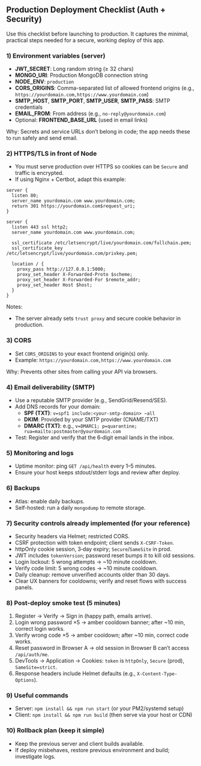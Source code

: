 ## Production Deployment Checklist (Auth + Security)

Use this checklist before launching to production. It captures the minimal, practical steps needed for a secure, working deploy of this app.

### 1) Environment variables (server)
- **JWT_SECRET**: Long random string (≥ 32 chars)
- **MONGO_URI**: Production MongoDB connection string
- **NODE_ENV**: `production`
- **CORS_ORIGINS**: Comma-separated list of allowed frontend origins (e.g., `https://yourdomain.com,https://www.yourdomain.com`)
- **SMTP_HOST**, **SMTP_PORT**, **SMTP_USER**, **SMTP_PASS**: SMTP credentials
- **EMAIL_FROM**: From address (e.g., `no-reply@yourdomain.com`)
- Optional: **FRONTEND_BASE_URL** (used in email links)

Why: Secrets and service URLs don’t belong in code; the app needs these to run safely and send email.

### 2) HTTPS/TLS in front of Node
- You must serve production over HTTPS so cookies can be `Secure` and traffic is encrypted.
- If using Nginx + Certbot, adapt this example:

```nginx
server {
  listen 80;
  server_name yourdomain.com www.yourdomain.com;
  return 301 https://yourdomain.com$request_uri;
}

server {
  listen 443 ssl http2;
  server_name yourdomain.com www.yourdomain.com;

  ssl_certificate /etc/letsencrypt/live/yourdomain.com/fullchain.pem;
  ssl_certificate_key /etc/letsencrypt/live/yourdomain.com/privkey.pem;

  location / {
    proxy_pass http://127.0.0.1:5000;
    proxy_set_header X-Forwarded-Proto $scheme;
    proxy_set_header X-Forwarded-For $remote_addr;
    proxy_set_header Host $host;
  }
}
```

Notes:
- The server already sets `trust proxy` and secure cookie behavior in production.

### 3) CORS
- Set `CORS_ORIGINS` to your exact frontend origin(s) only.
- Example: `https://yourdomain.com,https://www.yourdomain.com`

Why: Prevents other sites from calling your API via browsers.

### 4) Email deliverability (SMTP)
- Use a reputable SMTP provider (e.g., SendGrid/Resend/SES).
- Add DNS records for your domain:
  - **SPF (TXT)**: `v=spf1 include:<your-smtp-domain> ~all`
  - **DKIM**: Provided by your SMTP provider (CNAME/TXT)
  - **DMARC (TXT)**: e.g., `v=DMARC1; p=quarantine; rua=mailto:postmaster@yourdomain.com`
- Test: Register and verify that the 6‑digit email lands in the inbox.

### 5) Monitoring and logs
- Uptime monitor: ping `GET /api/health` every 1–5 minutes.
- Ensure your host keeps stdout/stderr logs and review after deploy.

### 6) Backups
- Atlas: enable daily backups.
- Self-hosted: run a daily `mongodump` to remote storage.

### 7) Security controls already implemented (for your reference)
- Security headers via Helmet; restricted CORS.
- CSRF protection with token endpoint; client sends `X-CSRF-Token`.
- httpOnly cookie session, 3‑day expiry; `Secure`/`SameSite` in prod.
- JWT includes `tokenVersion`; password reset bumps it to kill old sessions.
- Login lockout: 5 wrong attempts → ~10 minute cooldown.
- Verify code limit: 5 wrong codes → ~10 minute cooldown.
- Daily cleanup: remove unverified accounts older than 30 days.
- Clear UX banners for cooldowns; verify and reset flows with success panels.

### 8) Post-deploy smoke test (5 minutes)
1) Register → Verify → Sign in (happy path, emails arrive).
2) Login wrong password ×5 → amber cooldown banner; after ~10 min, correct login works.
3) Verify wrong code ×5 → amber cooldown; after ~10 min, correct code works.
4) Reset password in Browser A → old session in Browser B can’t access `/api/auth/me`.
5) DevTools → Application → Cookies: `token` is `httpOnly`, `Secure` (prod), `SameSite=strict`.
6) Response headers include Helmet defaults (e.g., `X-Content-Type-Options`).

### 9) Useful commands
- Server: `npm install && npm run start` (or your PM2/systemd setup)
- Client: `npm install && npm run build` (then serve via your host or CDN)

### 10) Rollback plan (keep it simple)
- Keep the previous server and client builds available.
- If deploy misbehaves, restore previous environment and build; investigate logs.


